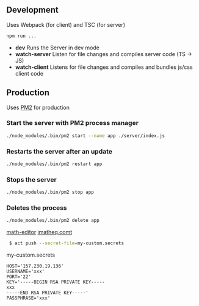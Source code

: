 

## Development
Uses Webpack (for client) and TSC (for server)

```sh
npm run ...
```

* **dev** Runs the Server in dev mode
* **watch-server** Listen for file changes and compiles server code (TS -> JS)
* **watch-client** Listens for file changes and compiles and bundles js/css client code


## Production 
Uses [PM2](https://pm2.keymetrics.io/) for production

### Start the server with PM2 process manager
```sh
./node_modules/.bin/pm2 start --name app ./server/index.js
```

### Restarts the server after an update
```sh
./node_modules/.bin/pm2 restart app
```

### Stops the server
```sh
./node_modules/.bin/pm2 stop app
```

### Deletes the process
```sh
./node_modules/.bin/pm2 delete app
```



[math-editor](https://math-editor.online/)
[imatheq.comt](https://www.imatheq.com/imatheq/com/imatheq/math-equation-editor-latex-mathml.html)

```sh
 $ act push --secret-file=my-custom.secrets
 ```


my-custom.secrets
```
HOST='157.230.19.136'
USERNAME='xxx'
PORT='22'
KEY='-----BEGIN RSA PRIVATE KEY-----
xxx
-----END RSA PRIVATE KEY-----'
PASSPHRASE='xxx'
```
